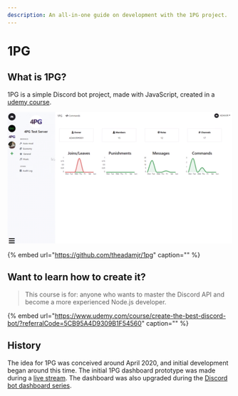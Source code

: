 ```yaml
---
description: An all-in-one guide on development with the 1PG project.
---
```


# 1PG

## What is 1PG?

1PG is a simple Discord bot project, made with JavaScript, created in a[ udemy course](https://udemy.com/create-the-best-discord-bot).

![1PG Dashboard - 12/2021](../../.gitbook/assets/image%20%2835%29.png)

{% embed url="https://github.com/theadamjr/1pg" caption="" %}

## Want to learn how to create it?

> This course is for: anyone who wants to master the Discord API and become a more experienced Node.js developer.

{% embed url="https://www.udemy.com/course/create-the-best-discord-bot/?referralCode=5CB95A4D9309B1F54560" caption="" %}

## History

The idea for 1PG was conceived around April 2020, and initial development began around this time. The initial 1PG dashboard prototype was made during a [live stream](https://youtube.com/adamjr). The dashboard was also upgraded during the [Discord bot dashboard series](https://youtube.com/adamjr).

